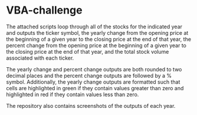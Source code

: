 # VBA-challenge

The attached scripts loop through all of the stocks for the indicated year and outputs the ticker symbol, the yearly change from the opening price at the beginning of a given year to the closing price at the end of that year, the percent change from the opening price at the beginning of a given year to the closing price at the end of that year, and the total stock volume associated with each ticker. 

The yearly change and percent change outputs are both rounded to two decimal places and the percent change outputs are followed by a % symbol. Additionally, the yearly change outputs are formatted such that cells are highlighted in green if they contain values greater than zero and highlighted in red if they contain values less than zero. 

The repository also contains screenshots of the outputs of each year. 

